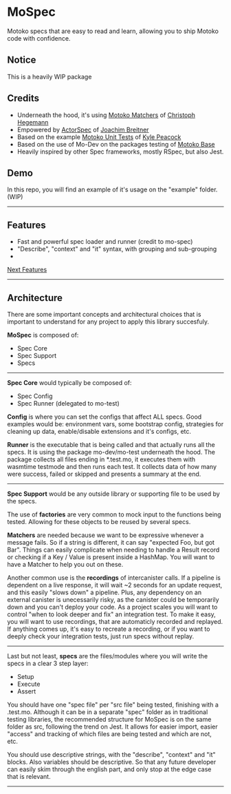 # MoSpec

Motoko specs that are easy to read and learn, allowing you to ship Motoko code with confidence.

## Notice

This is a heavily WIP package

## Credits

- Underneath the hood, it's using [Motoko Matchers](https://kritzcreek.github.io/motoko-matchers) of [Christoph Hegemann](https://github.com/kritzcreek)
- Empowered by [ActorSpec](https://github.com/dfinity/motoko-base/tree/e4efcb9bbd8c8eeff41b3d461b679e43d1d66f44/examples/actorspec) of [Joachim Breitner](https://github.com/nomeata)
- Based on the example [Motoko Unit Tests](https://github.com/krpeacock/motoko-unit-tests) of [Kyle Peacock](https://github.com/krpeacock)
- Based on the use of Mo-Dev on the packages testing of [Motoko Base](https://github.com/dfinity/motoko-base/)
- Heavily inspired by other Spec frameworks, mostly RSpec, but also Jest.

## Demo

In this repo, you will find an example of it's usage on the "example" folder. (WIP)

---

## Features

- Fast and powerful spec loader and runner (credit to mo-spec)
- "Describe", "context" and "it" syntax, with grouping and sub-grouping
-

[Next Features](/ROADMAP.md)

---

## Architecture

There are some important concepts and architectural choices that is important to understand for any project to apply this library succesfuly.

**MoSpec** is composed of:

- Spec Core
- Spec Support
- Specs

---

**Spec Core** would typically be composed of:

- Spec Config
- Spec Runner (delegated to mo-test)

**Config** is where you can set the configs that affect ALL specs. Good examples would be: environment vars, some bootstrap config, strategies for cleaning up data, enable/disable extensions and it's configs, etc.

**Runner** is the executable that is being called and that actually runs all the specs. It is using the package mo-dev/mo-test underneath the hood. The package collects all files ending in \*.test.mo, it executes them with wasmtime testmode and then runs each test. It collects data of how many were success, failed or skipped and presents a summary at the end.

---

**Spec Support** would be any outside library or supporting file to be used by the specs.

The use of **factories** are very common to mock input to the functions being tested. Allowing for these objects to be reused by several specs.

**Matchers** are needed because we want to be expressive whenever a message fails. So if a string is different, it can say "expected Foo, but got Bar". Things can easily complicate when needing to handle a Result record or checking if a Key / Value is present inside a HashMap. You will want to have a Matcher to help you out on these.

Another common use is the **recordings** of intercanister calls. If a pipeline is dependent on a live response, it will wait ~2 seconds for an update request, and this easily "slows down" a pipeline.
Plus, any dependency on an external canister is unecessarily risky, as the canister could be temporarily down and you can't deploy your code.
As a project scales you will want to control "when to look deeper and fix" an integration test. To make it easy, you will want to use recordings, that are automaticly recorded and replayed. If anything comes up, it's easy to recreate a recording, or if you want to deeply check your integration tests, just run specs without replay.

---

Last but not least, **specs** are the files/modules where you will write the specs in a clear 3 step layer:

- Setup
- Execute
- Assert

You should have one "spec file" per "src file" being tested, finishing with a .test.mo. Although it can be in a separate "spec" folder as in traditional testing libraries, the
recommended structure for MoSpec is on the same folder as src, following the trend on Jest. It allows for easier import, easier "access" and tracking of which files are being tested and which are not, etc.

You should use descriptive strings, with the "describe", "context" and "it" blocks. Also variables should be descriptive. So that any future developer can easily skim through the english part, and only stop at the edge case that is relevant.

---
